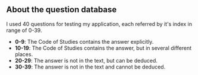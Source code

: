 ## About the question database

I used 40 questions for testing my application, each referred by it's index in range of 0-39.

- **0-9**: The Code of Studies contains the answer explicitly.
- **10-19**: The Code of Studies contains the answer, but in several different places.
- **20-29**: The answer is not in the text, but can be deduced.
- **30-39**: The answer is not in the text and cannot be deduced.